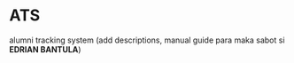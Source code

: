# ATS
 alumni tracking system
(add descriptions, manual guide para maka sabot si **EDRIAN BANTULA**)
